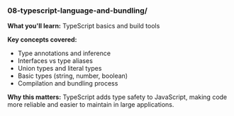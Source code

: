 ### 08-typescript-language-and-bundling/
**What you'll learn:** TypeScript basics and build tools

**Key concepts covered:**
- Type annotations and inference
- Interfaces vs type aliases
- Union types and literal types
- Basic types (string, number, boolean)
- Compilation and bundling process

**Why this matters:** TypeScript adds type safety to JavaScript, making code more reliable and easier to maintain in large applications.